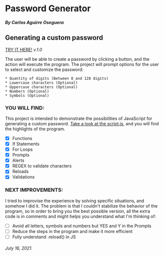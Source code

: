 # Password Generator
##### By Carlos Aguirre Oseguera

## Generating a custom password
[TRY IT HERE!](https://ca2los.github.io/password/)
*v.1.0*

The user will be able to create a password by clicking a button, and the action will execute the program. The project
will prompt options for the user to select and customize the password:

    * Quantity of digits (Between 8 and 128 digits)
    * Lowercase characters (Optional)   
    * Uppercase characters (Optional)
    * Numbers (Optional)
    * Symbols (Optional)

### YOU WILL FIND:
This project is intended to demonstrate the possibilities of JavaScript for generating a custom password. [Take 
a look at the script.js](https://github.com/ca2los/password/blob/main/js/script.js), and you will find the highlights of the program.

- [x] Functions
- [x] If Statements 
- [x] For Loops
- [x] Prompts
- [x] Alerts
- [x] REGEX to validate characters
- [x] Reloads
- [x] Validations

### NEXT IMPROVEMENTS:
I tried to improvise the experience by solving specific situations, and somehow I did it. The problem is that I couldn't
stabilize the behavior of the program, so in order to bring you the best possible version, all the extra code is in
comments and might helps you understand what I'm thinking of:

- [ ] Avoid all letters, symbols and numbers but YES and Y in the Prompts
- [ ] Reduce the steps in the program and make it more efficient
- [ ] Fully understand .reload() in JS

###### July 16, 2021.